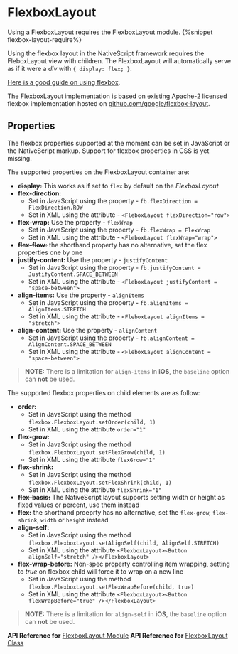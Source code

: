 # FlexboxLayout
Using a FlexboxLayout requires the FlexboxLayout module.
{%snippet flexbox-layout-require%}

Using the flexbox layout in the NativeScript framework requires the FleboxLayout view with children.
The FlexboxLayout will automatically serve as if it were a *div* with `{ display: flex; }`.

[Here is a good guide on using flexbox](https://css-tricks.com/snippets/css/a-guide-to-flexbox/).

The FlexboxLayout implementation is based on existing Apache-2 licensed flexbox implementation hosted on
[github.com/google/flexbox-layout](https://github.com/google/flexbox-layout).

## Properties
The flexbox properties supported at the moment can be set in JavaScript or the NativeScript markup.
Support for flexbox properties in CSS is yet missing.

The supported properties on the FlexboxLayout container are:
 - ~~**display:**~~ This works as if set to `flex` by default on the *FlexboxLayout*
 - **flex-direction:**
    - Set in JavaScript using the property - `fb.flexDirection = FlexDirection.ROW`
    - Set in XML using the attribute - `<FleboxLayout flexDirection="row">`
 - **flex-wrap:** Use the property - `flexWrap`
    - Set in JavaScript using the property - `fb.flexWrap = FlexWrap`
    - Set in XML using the attribute - `<FleboxLayout flexWrap="wrap">`
 - ~~**flex-flow:**~~ the shorthand property has no alternative, set the flex properties one by one
 - **justify-content:** Use the property - `justifyContent`
    - Set in JavaScript using the property - `fb.justifyContent = JustifyContent.SPACE_BETWEEN`
    - Set in XML using the attribute - `<FleboxLayout justifyContent = "space-between">`
 - **align-items:** Use the property - `alignItems`
    - Set in JavaScript using the property - `fb.alignItems = AlignItems.STRETCH`
    - Set in XML using the attribute - `<FleboxLayout alignItems = "stretch">`
 - **align-content:** Use the property - `alignContent`
    - Set in JavaScript using the property - `fb.alignContent = AlignContent.SPACE_BETWEEN`
    - Set in XML using the attribute - `<FleboxLayout alignContent = "space-between">`

> **NOTE:** There is a limitation for `align-items` in **iOS**, the `baseline` option can **not** be used.

The supported flexbox properties on child elements are as follow:
 - **order:**
    - Set in JavaScript using the method `flexbox.FlexboxLayout.setOrder(child, 1)`
    - Set in XML using the attribute `order="1"`
 - **flex-grow:**
    - Set in JavaScript using the method `flexbox.FlexboxLayout.setFlexGrow(child, 1)`
    - Set in XML using the attribute `flexGrow="1"`
 - **flex-shrink:**
    - Set in JavaScript using the method `flexbox.FlexboxLayout.setFlexShrink(child, 1)`
    - Set in XML using the attribute `flexShrink="1"`
 - ~~**flex-basis:**~~ The NativeScript layout supports setting width or height as fixed values or percent, use them instead
 - ~~**flex:**~~ the shorthand proeprty has no alternative, set the `flex-grow`, `flex-shrink`, `width` or `height` instead
 - **align-self:**
    - Set in JavaScript using the method `flexbox.FlexboxLayout.setAlignSelf(child, AlignSelf.STRETCH)`
    - Set in XML using the attribute `<FlexboxLayout><Button alignSelf="stretch" /></FlexboxLayout>`
 - **flex-wrap-before:** Non-spec property controlling item wrapping, setting to *true* on flexbox child will force it to wrap on a new line
    - Set in JavaScript using the method `flexbox.FlexboxLayout.setFlexWrapBefore(child, true)`
    - Set in XML using the attribute `<FlexboxLayout><Button flexWrapBefore="true" /></FlexboxLayout>`

> **NOTE:** There is a limitation for `align-self` in **iOS**, the `baseline` option can **not** be used.

**API Reference for** [FlexboxLayout Module](http://docs.nativescript.org/api-reference/modules/_ui_layouts_flexbox_layout_.html)
**API Reference for** [FlexboxLayout Class](http://docs.nativescript.org/api-reference/classes/_ui_layouts_flexbox_layout_.flexboxlayout.html)

<snippet id='flexbox-layout-html'/>